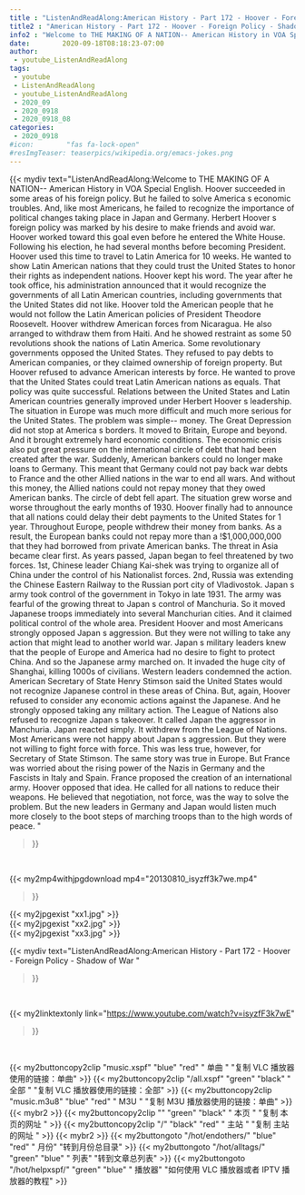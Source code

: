 ```yaml
---
title : "ListenAndReadAlong:American History - Part 172 - Hoover - Foreign Policy - Shadow of War "
title2 : "American History - Part 172 - Hoover - Foreign Policy - Shadow of War "
info2 : "Welcome to THE MAKING OF A NATION-- American History in VOA Special English. Hoover succeeded in some areas of his foreign policy. But he failed to solve America s economic troubles. And, like most Americans, he failed to recognize the importance of political changes taking place in Japan and Germany.   Herbert Hoover s foreign policy was marked by his desire to make friends and avoid war.   Hoover worked toward this goal even before he entered the White House.  Following his election, he had several months before becoming President. Hoover used this time to travel to Latin America for 10 weeks. He wanted to show Latin American nations that they could trust the United States to honor their rights as independent nations.  Hoover kept his word. The year after he took office, his administration announced that it would recognize the governments of all Latin American countries, including governments that the United States did not like.  Hoover told the American people that he would not follow the Latin American policies of President Theodore Roosevelt.      Hoover withdrew American forces from Nicaragua. He also arranged to withdraw them from Haiti. And he showed restraint as some 50 revolutions shook the nations of Latin America.  Some revolutionary governments opposed the United States. They refused to pay debts to American companies, or they claimed ownership of foreign property. But Hoover refused to advance American interests by force. He wanted to prove that the United States could treat Latin American nations as equals.  That policy was quite successful. Relations between the United States and Latin American countries generally improved under Herbert Hoover s leadership.   The situation in Europe was much more difficult and much more serious for the United States. The problem was simple-- money. The Great Depression did not stop at America s borders. It moved to Britain, Europe and beyond. And it brought extremely hard economic conditions.    The economic crisis also put great pressure on the international circle of debt that had been created after the war. Suddenly, American bankers could no longer make loans to Germany. This meant that Germany could not pay back war debts to France and the other Allied nations in  the war to end all wars.  And without this money, the Allied nations could not repay money that they owed American banks.  The circle of debt fell apart.  The situation grew worse and worse throughout the early months of 1930. Hoover finally had to announce that all nations could delay their debt payments to the United States for 1 year. Throughout Europe, people withdrew their money from banks. As a result, the European banks could not repay more than a !$1,000,000,000 that they had borrowed from private American banks.   The threat in Asia became clear first. As years passed, Japan began to feel threatened by two forces. 1st, Chinese leader Chiang Kai-shek was trying to organize all of China under the control of his Nationalist forces. 2nd, Russia was extending the Chinese Eastern Railway to the Russian port city of Vladivostok.  Japan s army took control of the government in Tokyo in late 1931. The army was fearful of the growing threat to Japan s control of Manchuria. So it moved Japanese troops immediately into several Manchurian cities. And it claimed political control of the whole area.  President Hoover and most Americans strongly opposed Japan s aggression. But they were not willing to take any action that might lead to another world war.    Japan s military leaders knew that the people of Europe and America had no desire to fight to protect China. And so the Japanese army marched on. It invaded the huge city of Shanghai, killing 1000s of civilians.  Western leaders condemned the action. American Secretary of State Henry Stimson said the United States would not recognize Japanese control in these areas of China.  But, again, Hoover refused to consider any economic actions against the Japanese. And he strongly opposed taking any military action.  The League of Nations also refused to recognize Japan s takeover. It called Japan the aggressor in Manchuria. Japan reacted simply. It withdrew from the League of Nations.   Most Americans were not happy about Japan s aggression. But they were not willing to fight force with force. This was less true, however, for Secretary of State Stimson.     The same story was true in Europe. But France was worried about the rising power of the Nazis in Germany and the Fascists in Italy and Spain. France proposed the creation of an international army.  Hoover opposed that idea. He called for all nations to reduce their weapons. He believed that negotiation, not force, was the way to solve the problem.  But the new leaders in Germany and Japan would listen much more closely to the boot steps of marching troops than to the high words of peace. "
date:        2020-09-18T08:18:23-07:00
author:
 - youtube_ListenAndReadAlong
tags:
 - youtube
 - ListenAndReadAlong
 - youtube_ListenAndReadAlong
 - 2020_09
 - 2020_0918
 - 2020_0918_08
categories:
 - 2020_0918
#icon:        "fas fa-lock-open"
#resImgTeaser: teaserpics/wikipedia.org/emacs-jokes.png
---
```


{{< mydiv text="ListenAndReadAlong:Welcome to THE MAKING OF A NATION-- American History in VOA Special English. Hoover succeeded in some areas of his foreign policy. But he failed to solve America s economic troubles. And, like most Americans, he failed to recognize the importance of political changes taking place in Japan and Germany.   Herbert Hoover s foreign policy was marked by his desire to make friends and avoid war.   Hoover worked toward this goal even before he entered the White House.  Following his election, he had several months before becoming President. Hoover used this time to travel to Latin America for 10 weeks. He wanted to show Latin American nations that they could trust the United States to honor their rights as independent nations.  Hoover kept his word. The year after he took office, his administration announced that it would recognize the governments of all Latin American countries, including governments that the United States did not like.  Hoover told the American people that he would not follow the Latin American policies of President Theodore Roosevelt.      Hoover withdrew American forces from Nicaragua. He also arranged to withdraw them from Haiti. And he showed restraint as some 50 revolutions shook the nations of Latin America.  Some revolutionary governments opposed the United States. They refused to pay debts to American companies, or they claimed ownership of foreign property. But Hoover refused to advance American interests by force. He wanted to prove that the United States could treat Latin American nations as equals.  That policy was quite successful. Relations between the United States and Latin American countries generally improved under Herbert Hoover s leadership.   The situation in Europe was much more difficult and much more serious for the United States. The problem was simple-- money. The Great Depression did not stop at America s borders. It moved to Britain, Europe and beyond. And it brought extremely hard economic conditions.    The economic crisis also put great pressure on the international circle of debt that had been created after the war. Suddenly, American bankers could no longer make loans to Germany. This meant that Germany could not pay back war debts to France and the other Allied nations in  the war to end all wars.  And without this money, the Allied nations could not repay money that they owed American banks.  The circle of debt fell apart.  The situation grew worse and worse throughout the early months of 1930. Hoover finally had to announce that all nations could delay their debt payments to the United States for 1 year. Throughout Europe, people withdrew their money from banks. As a result, the European banks could not repay more than a !$1,000,000,000 that they had borrowed from private American banks.   The threat in Asia became clear first. As years passed, Japan began to feel threatened by two forces. 1st, Chinese leader Chiang Kai-shek was trying to organize all of China under the control of his Nationalist forces. 2nd, Russia was extending the Chinese Eastern Railway to the Russian port city of Vladivostok.  Japan s army took control of the government in Tokyo in late 1931. The army was fearful of the growing threat to Japan s control of Manchuria. So it moved Japanese troops immediately into several Manchurian cities. And it claimed political control of the whole area.  President Hoover and most Americans strongly opposed Japan s aggression. But they were not willing to take any action that might lead to another world war.    Japan s military leaders knew that the people of Europe and America had no desire to fight to protect China. And so the Japanese army marched on. It invaded the huge city of Shanghai, killing 1000s of civilians.  Western leaders condemned the action. American Secretary of State Henry Stimson said the United States would not recognize Japanese control in these areas of China.  But, again, Hoover refused to consider any economic actions against the Japanese. And he strongly opposed taking any military action.  The League of Nations also refused to recognize Japan s takeover. It called Japan the aggressor in Manchuria. Japan reacted simply. It withdrew from the League of Nations.   Most Americans were not happy about Japan s aggression. But they were not willing to fight force with force. This was less true, however, for Secretary of State Stimson.     The same story was true in Europe. But France was worried about the rising power of the Nazis in Germany and the Fascists in Italy and Spain. France proposed the creation of an international army.  Hoover opposed that idea. He called for all nations to reduce their weapons. He believed that negotiation, not force, was the way to solve the problem.  But the new leaders in Germany and Japan would listen much more closely to the boot steps of marching troops than to the high words of peace. "
>}}
<br>


{{< my2mp4withjpgdownload mp4="20130810_isyzff3k7we.mp4"
>}}

{{< my2jpgexist "xx1.jpg" >}}<br>
{{< my2jpgexist "xx2.jpg" >}}<br>
{{< my2jpgexist "xx3.jpg" >}}<br>



{{< mydiv text="ListenAndReadAlong:American History - Part 172 - Hoover - Foreign Policy - Shadow of War "
>}}
<br>

{{< my2linktextonly link="https://www.youtube.com/watch?v=isyzfF3k7wE"
>}}


<br>

{{< my2buttoncopy2clip "music.xspf"        "blue"   "red"    " 单曲 "  "复制 VLC 播放器使用的链接：单曲" >}} {{< my2buttoncopy2clip "/all.xspf"         "green"  "black"  " 全部 "  "复制 VLC 播放器使用的链接：全部" >}} {{< my2buttoncopy2clip "music.m3u8"        "blue"   "red"    " M3U  "    "复制 M3U 播放器使用的链接：单曲" >}} {{< mybr2 >}} {{< my2buttoncopy2clip ""                  "green"  "black"  " 本页 "    "复制 本页的网址 " >}} {{< my2buttoncopy2clip "/"                 "black"  "red"    " 主站 "    "复制 主站的网址 " >}} {{< mybr2 >}} {{< my2buttongoto      "/hot/endothers/"   "blue"   "red"    " 月份"   "转到月份总目录" >}} {{< my2buttongoto      "/hot/alltags/"     "green"  "blue"   " 列表"   "转到文章总列表" >}} {{< my2buttongoto      "/hot/helpxspf/"    "green"  "blue"   " 播放器" "如何使用 VLC 播放器或者 IPTV 播放器的教程" >}} 
